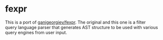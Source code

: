 # fexpr

This is a port of [ganigeorgiev/fexpr](https://github.com/ganigeorgiev/fexpr). The original and this one is a filter query language parser that generates AST structure to be used with various query engines from user input.
